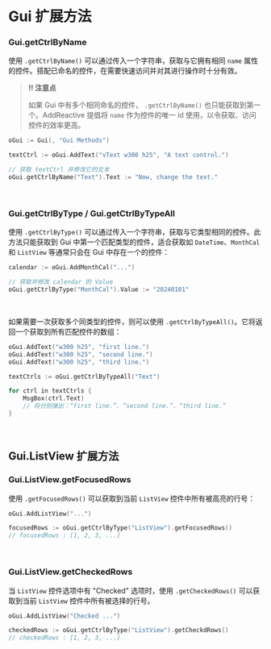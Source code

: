 # Gui 扩展方法

### Gui.getCtrlByName

使用 `.getCtrlByName()` 可以通过传入一个字符串，获取与它拥有相同 `name` 属性的控件。搭配已命名的控件，在需要快速访问并对其进行操作时十分有效。

> **‼️ 注意点** 
>
> 如果 Gui 中有多个相同命名的控件， `.getCtrlByName()` 也只能获取到第一个。AddReactive 提倡将 `name` 作为控件的唯一 id 使用，以令获取、访问控件的效率更高。
```go
oGui := Gui(, "Gui Methods")

textCtrl := oGui.AddText("vText w300 h25", "A text control.")

// 获取 textCtrl 并修改它的文本
oGui.getCtrlByName("Text").Text := "Now, change the text."
```
<br>

### Gui.getCtrlByType / Gui.getCtrlByTypeAll

使用 `.getCtrlByType()` 可以通过传入一个字符串，获取与它类型相同的控件。此方法只能获取到 Gui 中第一个匹配类型的控件，适合获取如 `DateTime`、`MonthCal` 和 `ListView` 等通常只会在 Gui 中存在一个的控件：
```go
calendar := oGui.AddMonthCal("...")

// 获取并修改 calendar 的 Value
oGui.getCtrlByType("MonthCal").Value := "20240101"
```
<br>

如果需要一次获取多个同类型的控件，则可以使用 `.getCtrlByTypeAll()`。它将返回一个获取到所有匹配控件的数组：
```go
oGui.AddText("w300 h25", "first line.")
oGui.AddText("w300 h25", "second line.")
oGui.AddText("w300 h25", "third line.")

textCtrls := oGui.getCtrlByTypeAll("Text")

for ctrl in textCtrls {
    MsgBox(ctrl.Text)
    // 将分别弹出：“first line.”、“second line.”、“third line.”
}
```
<br>

## Gui.ListView 扩展方法

### Gui.ListView.getFocusedRows

使用 `.getFocusedRows()` 可以获取到当前 `ListView` 控件中所有被高亮的行号：
```go
oGui.AddListView("...")

focusedRows := oGui.getCtrlByType("ListView").getFocusedRows()
// focusedRows : [1, 2, 3, ...]
```
<br>

### Gui.ListView.getCheckedRows

当 `ListView` 控件选项中有 "Checked" 选项时，使用 `.getCheckedRows()` 可以获取到当前 `ListView` 控件中所有被选择的行号。
```go
oGui.AddListView("Checked ...")

checkedRows := oGui.getCtrlByType("ListView").getCheckdRows()
// checkedRows : [1, 2, 3, ...]
```
